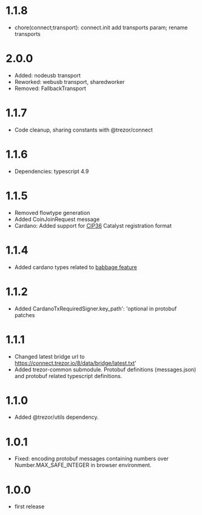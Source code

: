# 1.1.8

-   chore(connect;transport): connect.init add transports param; rename transports

# 2.0.0

-   Added: nodeusb transport
-   Reworked: webusb transport, sharedworker
-   Removed: FallbackTransport

# 1.1.7

-   Code cleanup, sharing constants with @trezor/connect

# 1.1.6

-   Dependencies: typescript 4.9

# 1.1.5

-   Removed flowtype generation
-   Added CoinJoinRequest message
-   Cardano: Added support for [CIP36](https://cips.cardano.org/cips/cip36/) Catalyst registration format

# 1.1.4

-   Added cardano types related to [babbage feature](https://github.com/trezor/trezor-suite/commit/efe9c78a2f74a1b7653b3fddf6cca35ba38d3ae9#diff-c1b9d6a93a3b65c45c4dcf06aa86d6c7a84bcc2e14fefdc4a9bdc3d3298c9a5a)

# 1.1.2

-   Added CardanoTxRequiredSigner.key_path': 'optional in protobuf patches

# 1.1.1

-   Changed latest bridge url to https://connect.trezor.io/8/data/bridge/latest.txt'
-   Added trezor-common submodule. Protobuf definitions (messages.json) and protobuf related typescript definitions.

# 1.1.0

-   Added @trezor/utils dependency.

# 1.0.1

-   Fixed: encoding protobuf messages containing numbers over Number.MAX_SAFE_INTEGER in browser environment.

# 1.0.0

-   first release

